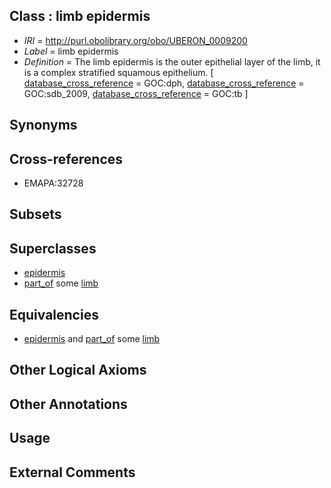 
## Class : limb epidermis

 * *IRI* = http://purl.obolibrary.org/obo/UBERON_0009200
 * *Label* = limb epidermis
 * *Definition* = The limb epidermis is the outer epithelial layer of the limb, it is a complex stratified squamous epithelium. [ [database_cross_reference](../../ef/oboInOwl#hasDbXref.md) = GOC:dph, [database_cross_reference](../../ef/oboInOwl#hasDbXref.md) = GOC:sdb_2009, [database_cross_reference](../../ef/oboInOwl#hasDbXref.md) = GOC:tb ]

## Synonyms


## Cross-references

 * EMAPA:32728

## Subsets


## Superclasses

 * [epidermis](../../UBERON/03/UBERON_0001003.md)
 * [part_of](../../BFO/50/BFO_0000050.md) some [limb](../../UBERON/01/UBERON_0002101.md)

## Equivalencies

 * [epidermis](../../UBERON/03/UBERON_0001003.md) and [part_of](../../BFO/50/BFO_0000050.md) some [limb](../../UBERON/01/UBERON_0002101.md)

## Other Logical Axioms


## Other Annotations


## Usage


## External Comments

